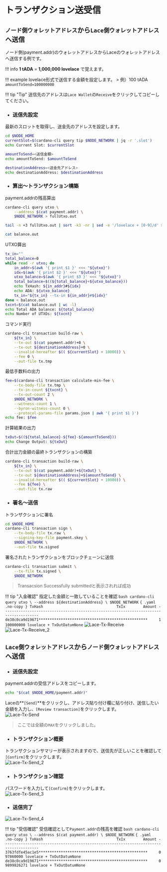 # **トランザクション送受信**

## **`ノード側ウォレットアドレス`から`Lace側ウォレットアドレス`へ送信**
ノード側(payment.addr)のウォレットアドレスからLaceのウォレットアドレスへ送信する例です。

!!! info
    **1 tADA** = **1,000,000 lovelace** で覚えます。  

!!! example
    lovelace形式で送信する金額を設定します。
    > 例）100 tADA      
    ```
    amountToSend=100000000
    ```  

!!! tip "Tip"
    送信先のアドレスは`Lace Wallet`の`Receive`をクリックしてコピーしてください。  


- ### **送信先設定**
最新のスロットを取得し、送金先のアドレスを設定します。
``` bash
cd $NODE_HOME
currentSlot=$(cardano-cli query tip $NODE_NETWORK | jq -r '.slot')
echo Current Slot: $currentSlot
```
``` bash
amountToSend=<送信金額>
echo amountToSend: $amountToSend
```
``` bash
destinationAddress=<送金先アドレス>
echo destinationAddress: $destinationAddress
```

- ### **算出〜トランザクション構築**
payment.addrの残高算出
``` bash
cardano-cli query utxo \
    --address $(cat payment.addr) \
    $NODE_NETWORK > fullUtxo.out

tail -n +3 fullUtxo.out | sort -k3 -nr | sed -e '/lovelace + [0-9]/d' > balance.out

cat balance.out
```
UTXO算出
``` bash
tx_in=""
total_balance=0
while read -r utxo; do
    in_addr=$(awk '{ print $1 }' <<< "${utxo}")
    idx=$(awk '{ print $2 }' <<< "${utxo}")
    utxo_balance=$(awk '{ print $3 }' <<< "${utxo}")
    total_balance=$((${total_balance}+${utxo_balance}))
    echo TxHash: ${in_addr}#${idx}
    echo ADA: ${utxo_balance}
    tx_in="${tx_in} --tx-in ${in_addr}#${idx}"
done < balance.out
txcnt=$(cat balance.out | wc -l)
echo Total ADA balance: ${total_balance}
echo Number of UTXOs: ${txcnt}
```
コマンド実行
``` bash
cardano-cli transaction build-raw \
    ${tx_in} \
    --tx-out $(cat payment.addr)+0 \
    --tx-out ${destinationAddress}+0 \
    --invalid-hereafter $(( ${currentSlot} + 10000)) \
    --fee 0 \
    --out-file tx.tmp
```
最低手数料の出力
``` bash
fee=$(cardano-cli transaction calculate-min-fee \
    --tx-body-file tx.tmp \
    --tx-in-count ${txcnt} \
    --tx-out-count 2 \
    $NODE_NETWORK \
    --witness-count 1 \
    --byron-witness-count 0 \
    --protocol-params-file params.json | awk '{ print $1 }')
echo fee: $fee
```
計算結果の出力
``` bash
txOut=$((${total_balance}-${fee}-${amountToSend}))
echo Change Output: ${txOut}
```
合計出力金額の最終トランザクションの構築
``` bash
cardano-cli transaction build-raw \
    ${tx_in} \
    --tx-out $(cat payment.addr)+${txOut} \
    --tx-out ${destinationAddress}+${amountToSend} \
    --invalid-hereafter $(( ${currentSlot} + 10000)) \
    --fee ${fee} \
    --out-file tx.raw
```

- ### **署名〜送信**
トランザクションに署名
``` bash
cd $NODE_HOME
cardano-cli transaction sign \
    --tx-body-file tx.raw \
    --signing-key-file payment.skey \
    $NODE_NETWORK \
    --out-file tx.signed
```
署名されたトランザクションをブロックチェーンに送信
``` bash
cardano-cli transaction submit \
    --tx-file tx.signed \
    $NODE_NETWORK
```
> Transacsion Successfully submittedと表示されれば成功


!!! tip "入金確認"
    指定した金額と一致していることを確認
    ``` bash
    cardano-cli query utxo \
        --address ${destinationAddress} \
        $NODE_NETWORK
    ```
    ``` { .yaml .no-copy }
                            TxHash                                 TxIx        Amount
    --------------------------------------------------------------------------------------
    de38c0ca9d19671*************************************************     1        100000000 lovelace + TxOutDatumNone
    ```
    ![Lace-Tx-Receive](../images/Lace-Tx-Receive.png)
    ![Lace-Tx-Receive_2](../images/Lace-Tx-Receive_2.png)

## **`Lace側ウォレットアドレス`から`ノード側ウォレットアドレス`へ送信**

- ### **送信先設定**
payment.addrの受信アドレスをコピーします。
``` bash
echo "$(cat $NODE_HOME/payment.addr)"
```
Laceの**`[Send]`**をクリックし、アドレス貼り付け欄に貼り付け、送信したい金額を入力し、`[Review transaction]`をクリックします。  
![Lace-Tx-Send](../images/Lace-Tx-Send.png)
> ここでは全額の`MAX`をクリックしました。

- ### **トランザクション概要**
トランザクションサマリーが表示されますので、送信先が正しいことを確認して`[Confirm]`をクリックします。  
![Lace-Tx-Send_2](../images/Lace-Tx-Send_2.png)

- ### **トランザクション確認**
パスワードを入力して`[Confirm]`をクリックします。  
![Lace-Tx-Send_3](../images/Lace-Tx-Send_3.png)

- ### **送信完了**
![Lace-Tx-Send_4](../images/Lace-Tx-Send_4.png)  

!!! tip "受信確認"
    受信確認として`Payment.addr`の残高を確認
    ``` bash
    cardano-cli query utxo \
        --address $(cat payment.addr) \
        $NODE_NETWORK
    ```
    ``` { .yaml .no-copy }
                            TxHash                                 TxIx        Amount
    --------------------------------------------------------------------------------------
    3763fdfe45ac1e5*************************************************     0        97860000 lovelace + TxOutDatumNone
    de38c0ca9d19671*************************************************     0        9899826271 lovelace + TxOutDatumNone
    ```
